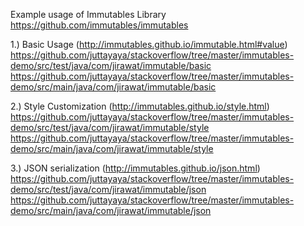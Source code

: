 Example usage of Immutables Library 
https://github.com/immutables/immutables


1.) Basic Usage (http://immutables.github.io/immutable.html#value)
https://github.com/juttayaya/stackoverflow/tree/master/immutables-demo/src/test/java/com/jirawat/immutable/basic
https://github.com/juttayaya/stackoverflow/tree/master/immutables-demo/src/main/java/com/jirawat/immutable/basic

2.) Style Customization (http://immutables.github.io/style.html)
https://github.com/juttayaya/stackoverflow/tree/master/immutables-demo/src/test/java/com/jirawat/immutable/style
https://github.com/juttayaya/stackoverflow/tree/master/immutables-demo/src/main/java/com/jirawat/immutable/style

3.) JSON serialization (http://immutables.github.io/json.html)
https://github.com/juttayaya/stackoverflow/tree/master/immutables-demo/src/test/java/com/jirawat/immutable/json
https://github.com/juttayaya/stackoverflow/tree/master/immutables-demo/src/main/java/com/jirawat/immutable/json

